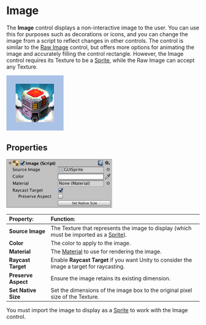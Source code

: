 # Image

The **Image** control displays a non-interactive image to the user. You can use this for purposes such as decorations or icons, and you can change the image from a script to reflect changes in other controls. The control is similar to the [Raw Image](script-RawImage.md) control, but offers more options for animating the image and accurately filling the control rectangle. However, the Image control requires its Texture to be a [Sprite](class-TextureImporter.md), while the Raw Image can accept any Texture.

![An Image control](images/ImageCtrlExample.png)

## Properties

![](images/UI_ImageInspector.png)

|**Property:** |**Function:** |
|:---|:---|
|**Source Image** | The Texture that represents the image to display (which must be imported as a [Sprite](class-TextureImporter.md)). |
|**Color** | The color to apply to the image. |
|**Material** | The [Material](class-Material.md) to use for rendering the image. |
|**Raycast Target** | Enable **Raycast Target** if you want Unity to consider the image a target for raycasting. |
|**Preserve Aspect** | Ensure the image retains its existing dimension.  |
|**Set Native Size** |  Set the dimensions of the image box to the original pixel size of the Texture. |


You must import the image to display as a [Sprite](class-TextureImporter.md) to work with the Image control.
